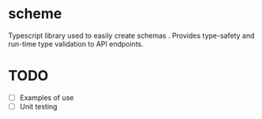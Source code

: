 # scheme
Typescript library used to easily create schemas . Provides type-safety and run-time type validation to API endpoints.
# TODO
- [ ] Examples of use
- [ ] Unit testing
